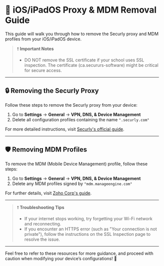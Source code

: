 # 📱 iOS/iPadOS Proxy & MDM Removal Guide

This guide will walk you through how to remove the Securly proxy and MDM profiles from your iOS/iPadOS device.

> ❗ **Important Notes**  
> - DO NOT remove the SSL certificate if your school uses SSL inspection. The certificate (ca.secururs-software) might be critical for secure access.

---

## 🔒 Removing the Securly Proxy

Follow these steps to remove the Securly proxy from your device:

1. Go to **Settings** → **General** → **VPN, DNS, & Device Management**
2. Delete all configuration profiles containing the name `".securly.com"`

For more detailed instructions, visit [Securly's official guide](https://support.securly.com/hc/en-us/articles/360040183593-How-to-uninstall-the-Securly-SSL-Certificate-from-BYOD-devices).

---

## 🛡️ Removing MDM Profiles

To remove the MDM (Mobile Device Management) profile, follow these steps:

1. Go to **Settings** → **General** → **VPN, DNS, & Device Management**
2. Delete any MDM profiles signed by `"mdm.manageengine.com"`

For further details, visit [Zoho Corp's guide](https://www.manageengine.com/products/desktop-central/agent-uninstallation-methods.html).

---

> ❗ **Troubleshooting Tips**  
> - If your internet stops working, try forgetting your Wi-Fi network and reconnecting.
> - If you encounter an HTTPS error (such as "Your connection is not private"), follow the instructions on the SSL Inspection page to resolve the issue.

---

Feel free to refer to these resources for more guidance, and proceed with caution when modifying your device’s configurations! 🔧
